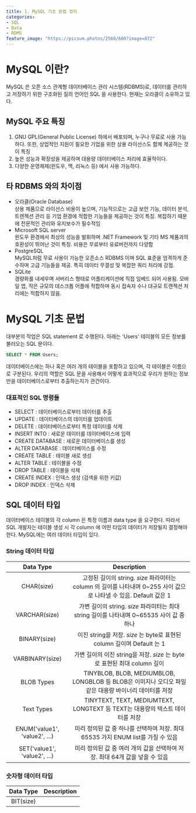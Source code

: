 ```yaml
---
title: 1. MySQL 기초 문법 정리
categories:
- SQL
- Data
- RDMS
feature_image: "https://picsum.photos/2560/600?image=872"
---
```


# MySQL 이란?
MySQL 은 오픈 소스 관계형 데이터베이스 관리 시스템(RDBMS)로, 데이터를 관리하고 저장하기 위한 구조화된 질의 언어인 SQL 을 사용한다. 현재는 오라클이 소유하고 있다.

## MySQL 주요 특징
1. GNU GPL(General Public License) 하에서 배포되며, 누구나 무료로 사용 가능하다. 또한, 상업적인 지원이 필요한 기업을 위한 상용 라이선스도 함께 제공하는 것이 특징
2. 높은 성능과 확장성을 제공하며 대용량 데이터베이스 처리에 효율적이다.
3. 다양한 운영체제(윈도우, 맥, 리눅스 등) 에서 사용 가능하다.

## 타 RDBMS 와의 차이점
- 오라클(Oracle Database)  
상용 제품으로 라이선스 비용이 높으며, 기능적으로는 고급 보안 기능, 데이터 분석, 트렌젝션 관리 등 기업 환경에 적합한 기능들을 제공하는 것이 특징. 복잡하기 때문에 전문적인 관리와 유지보수가 필수적임
- Microsoft SQL server  
윈도우 환경에서 최상의 성능을 발휘하며 .NET Framework 및 기타 MS 제품과의 호환성이 뛰어난 것이 특징. 비용은 무료부터 유료버전까지 다양함
- PostgreSQL  
MySQL처럼 무료 사용이 가능한 오픈소스 RDBMS 이며 SQL 표준을 엄격하게 준수하며 고급 기능들을 제공. 특히 데이터 무결성 및 복잡한 쿼리 처리에 강점.
- SQLite  
경량화를 내세우며 서버리스 형태로 어플리케이션에 직접 임베드 되어 사용됨. 모바일 앱, 작은 규모의 데스크톱 어플에 적합하며 동시 접속자 수나 대규모 트랜젝션 처리에는 적합하지 않음.

# MySQL 기초 문법
대부분의 작업은 SQL statement 로 수행된다. 아래는 'Users' 테이블의 모든 정보를 불러오는 SQL 문이다.
```SQL
SELECT * FROM Users;
```
데이터베이스에는 하나 혹은 여러 개의 테이블을 포함하고 있으며, 각 테이블은 이름으로 구분된다. 우리의 역할은 SQL 문을 사용해서 어떻게 효과적으로 우리가 원하는 정보만을 데이터베이스로부터 추출하는지가 관건이다.

### 대표적인 SQL 명령들
- SELECT : 데이터베이스로부터 데이터를 추출
- UPDATE : 데이터베이스의 데이터를 업데이트
- DELETE : 데이터베이스로부터 특정 데이터를 삭제
- INSERT INTO : 새로운 데이터를 데이터베이스에 입력
- CREATE DATABASE : 새로운 데이터베이스를 생성
- ALTER DATABASE : 데이터베이스를 수정
- CREATE TABLE : 테이블 새로 생성
- ALTER TABLE : 테이블을 수정
- DROP TABLE : 테이블을 삭제
- CREATE INDEX : 인덱스 생성 (검색을 위한 키값)
- DROP INDEX : 인덱스 삭제

## SQL 데이터 타입
데이터베이스 테이블의 각 column 은 특정 이름과 data type 을 요구한다. 따라서 SQL 개발자는 테이블 생성 시 각 column 에 어떤 타입의 데이터가 저장될지 결정해야 한다. MySQL에는 여러 데이터 타입이 있다.

### String 데이터 타입
|**Data Type**|**Description**|  
|:---:|:---:|  
|CHAR(size)|고정된 길이의 string. *size* 파라미터는 column 의 길이를 나타내며 0~255 사이 값으로 나타낼 수 있음. Default 값은 1|
|VARCHAR(size)|가변 길이의 string. *size* 파라미터는 최대 string 길이를 나타내며 0~65535 사이 값 중 하나|
|BINARY(size)|이진 string을 저장. *size* 는 byte로 표현된 column 길이며 Default 는 1|
|VARBINARY(size)|가변 길이의 이진 string을 저장. *size* 는 byte로 표현된 최대 column 길이|
|BLOB Types|TINYBLOB, BLOB, MEDIUMBLOB, LONGBLOB 등 BLOB은 이미지나 오디오 파일 같은 대용량 바이너리 데이터를 저장|
|Text Types|TINYTEXT, TEXT, MEDIUMTEXT, LONGTEXT 등 TEXT는 대용량의 텍스트 데이터를 저장|
|ENUM('value1', 'value2', ...)|미리 정의된 값 중 하나를 선택하여 저장. 최대 65535 가지 ENUM list를 가질 수 있음|
|SET('value1', 'value2', ...)|미리 정의된 값 중 여러 개의 값을 선택하여 저장. 최대 64개 값을 넣을 수 있음|

### 숫자형 데이터 타입
|**Data Type**|**Description**|  
|:---:|:---:|  
|BIT(size)||
